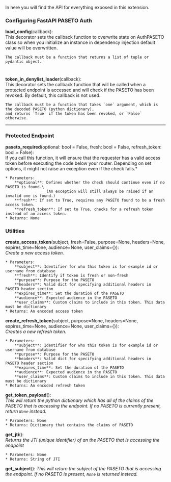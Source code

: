 In here you will find the API for everything exposed in this extension.

### Configuring FastAPI PASETO Auth

**load_config**(callback):\
    This decorator sets the callback function to overwrite state on AuthPASETO class so
    when you initialize an instance in dependency injection default value will be overwritten.

    The callback must be a function that returns a list of tuple or pydantic object.

#
**token_in_denylist_loader**(callback):\
    This decorator sets the callback function that will be called when
    a protected endpoint is accessed and will check if the PASETO has
    been revoked. By default, this callback is not used.

    The callback must be a function that takes `one` argument, which is the decoded PASETO (python dictionary),
    and returns `True` if the token has been revoked, or `False` otherwise.
---
### Protected Endpoint

**paseto_required**(optional: bool = False, fresh: bool = False, refresh_token: bool = False):\
    If you call this function, it will ensure that the requester has a valid access token before
    executing the code below your router. Depending on set options, it might not raise an exception even if the check fails.*

    * Parameters:
        **optional**: Defines whether the check should continue even if no PASETO is found.\
                      (An exception will still always be raised if an invalid one is found.)
        **fresh**: If set to True, requires any PASETO found to be a fresh access token.
        **refresh_token**: If set to True, checks for a refresh token instead of an access token.
    * Returns: None



### Utilities

**create_access_token**(subject, fresh=False, purpose=None, headers=None, expires_time=None, audience=None, user_claims={}):\
    *Create a new access token.*

    * Parameters:
        **subject**: Identifier for who this token is for example id or username from database
        **fresh**: Identify if token is fresh or non-fresh
        **purpose**: Purpose for the PASETO
        **headers**: Valid dict for specifying additional headers in PASETO header section
        **expires_time**: Set the duration of the PASETO
        **audience**: Expected audience in the PASETO
        **user_claims**: Custom claims to include in this token. This data must be dictionary
    * Returns: An encoded access token

**create_refresh_token**(subject, purpose=None, headers=None, expires_time=None, audience=None, user_claims={}):\
    *Creates a new refresh token.*

    * Parameters:
        **subject**: Identifier for who this token is for example id or username from database
        **purpose**: Purpose for the PASETO
        **headers**: Valid dict for specifying additional headers in PASETO header section
        **expires_time**: Set the duration of the PASETO
        **audience**: Expected audience in the PASETO
        **user_claims**: Custom claims to include in this token. This data must be dictionary
    * Returns: An encoded refresh token

**get_token_payload**():\
    *This will return the python dictionary which has all of the claims of the PASETO that is accessing the endpoint.
    If no PASETO is currently present, return `None` instead.*

    * Parameters: None
    * Returns: Dictionary that contains the claims of PASETO

**get_jti**():\
    *Returns the JTI (unique identifier) of an the PASETO that is accessing the endpoint*

    * Parameters: None
    * Returns: String of JTI

**get_subject**()\:
    *This will return the subject of the PASETO that is accessing the endpoint.
    If no PASETO is present, `None` is returned instead.*
